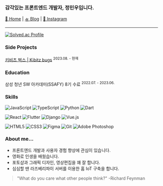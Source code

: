### 감각있는 프론트엔드 개발자, 정민우입니다.

[🏡 Home](https://minu-j.github.io) | [🛸 Blog](https://velog.io/@minu-j) | [📸 Instagram](https://www.instagram.com/_minu.j/)

---

[![Solved.ac Profile](http://mazassumnida.wtf/api/v2/generate_badge?boj=minu_j)](https://solved.ac/minu_j/)

### Side Projects

[키비츠 벅스 | Kibitz bugs](https://github.com/minu-j/kibitz-bugs) <sup>2023.08. - 현재

### Education

삼성 청년 SW 아카데미(SSAFY) 8기 수료 <sup>2022.07. - 2023.06.

### Skills

![JavaScript](https://img.shields.io/badge/JavaScript-F7DF1E?style=for-the-badge&logo=javascript&logoColor=black)
![TypeScript](https://img.shields.io/badge/typescript-%23007ACC.svg?style=for-the-badge&logo=typescript&logoColor=white)
![Python](https://img.shields.io/badge/python-3670A0?style=for-the-badge&logo=python&logoColor=ffdd54) 
![Dart](https://img.shields.io/badge/dart-%230175C2.svg?style=for-the-badge&logo=dart&logoColor=white)

![React](https://img.shields.io/badge/react-%2320232a.svg?style=for-the-badge&logo=react&logoColor=%2361DAFB)
![Flutter](https://img.shields.io/badge/Flutter-%2302569B.svg?style=for-the-badge&logo=Flutter&logoColor=white)
![Django](https://img.shields.io/badge/django-%23092E20.svg?style=for-the-badge&logo=django&logoColor=white) 
![Vue.js](https://img.shields.io/badge/vuejs-%2335495e.svg?style=for-the-badge&logo=vuedotjs&logoColor=%234FC08D)

![HTML5](https://img.shields.io/badge/html5-%23E34F26.svg?style=for-the-badge&logo=html5&logoColor=white) 
![CSS3](https://img.shields.io/badge/css3-%231572B6.svg?style=for-the-badge&logo=css3&logoColor=white)
![Figma](https://img.shields.io/badge/figma-%23F24E1E.svg?style=for-the-badge&logo=figma&logoColor=white)
![Git](https://img.shields.io/badge/git-%23F05033.svg?style=for-the-badge&logo=git&logoColor=white) 
![Adobe Photoshop](https://img.shields.io/badge/adobe%20photoshop-%2331A8FF.svg?style=for-the-badge&logo=adobe%20photoshop&logoColor=white)

### About me...

- 프론트엔드 개발과 사용자 경험 향상에 관심이 있습니다.
- 영화로 인생을 배웠습니다.
- 포토샵과 그래픽 디자인, 영상편집을 꽤 잘 합니다.
- 심심할 땐 라즈베리파이 서버를 이용한 홈 IoT 구축을 합니다.

> "What do you care what other people think?"
> -Richard Feynman
